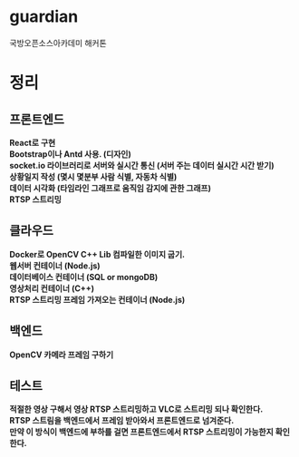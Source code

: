# guardian
국방오픈소스아카데미 해커톤

# 정리

## 프론트엔드
**React로 구현  
Bootstrap이나 Antd 사용. (디자인)  
socket.io 라이브러리로 서버와 실시간 통신 (서버 주는 데이터 실시간 시간 받기)  
상황일지 작성 (몇시 몇분부 사람 식별, 자동차 식별)  
데이터 시각화 (타임라인 그래프로 움직임 감지에 관한 그래프)  
RTSP 스트리밍**


## 클라우드
**Docker로 OpenCV C++ Lib 컴파일한 이미지 굽기.  
웹서버 컨테이너 (Node.js)  
데이터베이스 컨테이너 (SQL or mongoDB)  
영상처리 컨테이너 (C++)  
RTSP 스트리밍 프레임 가져오는 컨테이너 (Node.js)**

## 백엔드
**OpenCV 카메라 프레임 구하기**



## 테스트  
**적절한 영상 구해서 영상 RTSP 스트리밍하고 VLC로 스트리밍 되나 확인한다.  
RTSP 스트림을 백엔드에서 프레임 받아와서 프론트엔드로 넘겨준다.  
만약 이 방식이 백엔드에 부하를 걸면 프론트엔드에서 RTSP 스트리밍이 가능한지 확인한다.**
